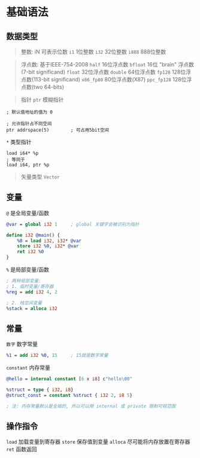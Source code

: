 # 基础语法
## 数据类型
> 整数: iN 可表示位数
`i1` 1位整数
`i32` 32位整数
`i888` 888位整数

> 浮点数: 基于IEEE-754-2008
`half` 16位浮点数
`bfloat` 16位 "brain" 浮点数 (7-bit significand)
`float` 32位浮点数
`double` 64位浮点数
`fp128` 128位浮点数(113-bit significand)
`x86_fp80` 80位浮点数(X87)
`ppc_fp128` 128位浮点数(two 64-bits)

> 指针
`ptr` 模糊指针
```
; 默认值地址的值为 0

; 允许指针占不同空间
ptr addrspace(5)        ; 可占用5bit空间
```

`*` 类型指针
```
load i64* %p
; 等同于
load i64, ptr %p
```

> 矢量类型
`Vector` 

## 变量
`@` 是全局变量/函数
``` LLVM
@var = global i32 1     ; global 关键字会被识别为指针

define i32 @main() {
    %0 = load i32, i32* @var
    store i32 %0, i32* @var
    ret i32 %0
}
```

`%` 是局部变量/函数
``` LLVM
; 两种局部变量:
; 1. 临时变量/寄存器
%reg = add i32 4, 2

; 2. 栈空间变量
%stack = alloca i32
```

## 常量
`数字` 数字常量
``` LLVM
%1 = add i32 %0, 15     ; 15就是数字常量
```

`constant` 内存常量
``` LLVM
@hello = internal constant [6 x i8] c"hello\00"

%struct = type { i32, i8}
@struct_const = constant %struct { i32 2, i8 5}

; 注: 内存常量默认是全局的, 所以可以用 internal 或 private 限制可视范围
```

## 操作指令
`load` 加载变量到寄存器
`store` 保存值到变量
`alloca` 尽可能将内存放置在寄存器
`ret` 函数返回